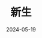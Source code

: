 ---
layout: page
title: 新生
description: >
  雷点与笑点并存的下饭国产悬疑剧，能让我从头到尾难以入戏也是很不容易。看了前几集以为是套的无人生还的壳儿，再看看以为是精修版毛骗，看到最后是包装成巧克力的💩。
category: 剧集
img: assets/img/movie/2024/xin_sheng.webp
star: 3
date: 2024-05-19
---